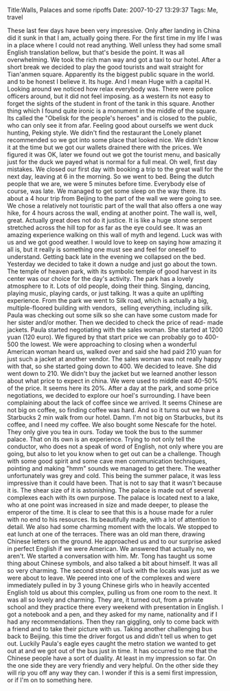 Title:Walls, Palaces and some ripoffs
Date: 2007-10-27 13:29:37
Tags: Me, travel

These last few days have been very impressive. Only after landing in China did
it sunk in that I am, actually going there. For the first time in my life I
was in a place where I could not read anything. Well unless they had some
small English translation bellow, but that's beside the point. It was all
overwhelming. We took the rich man way and got a taxi to our hotel. After a
short break we decided to play the good tourists and wait straight for
Tian'anmen square. Apparently its the biggest public square in the world. and
to be honest I believe it. Its huge. And I mean Huge with a capital H. Looking
around we noticed how relax everybody was. There were police officers around,
but it did not feel imposing. as a western its not easy to forget the sights
of the student in front of the tank in this square. Another thing which I
found quite ironic is a monument in the middle of the square. Its called the
"Obelisk for the people's heroes" and is closed to the public, who can only
see it from afar. Feeling good about ourselfs we went duck hunting, Peking
style. We didn't find the restaurant the Lonely planet recommended so we got
into some place that looked nice. We didn't know it at the time but we got our
wallets drained there with the prices. We figured it was OK, later we found
out we got the tourist menu, and basically just for the duck we payed what is
normal for a full meal. Oh well, first day mistakes. We closed our first day
with booking a trip to the great wall for the next day, leaving at 6 in the
morning. So we went to bed. Being the dutch people that we are, we were 5
minutes before time. Everybody else of course, was late. We managed to get
some sleep on the way there. Its about a 4 hour trip from Beijing to the part
of the wall we were going to see. We chose a relatively not touristic part of
the wall that also offers a one way hike, for 4 hours across the wall, ending
at another point. The wall is, well, great. Actually great does not do it
justice. It is like a huge stone serpent stretched across the hill top for as
far as the eye could see. It was an amazing experience walking on this wall of
myth and legend. Luck was with us and we got good weather. I would love to
keep on saying how amazing it all is, but it really is something one must see
and feel for oneself to understand. Getting back late in the evening we
collapsed on the bed. Yesterday we decided to take it down a nudge and just go
about the town. The temple of heaven park, with its symbolic temple of good
harvest in its center was our choice for the day's activity. The park has a
lovely atmosphere to it. Lots of old people, doing their thing. Singing,
dancing, playing music, playing cards, or just talking. It was a quite an
uplifting experience. From the park we went to Silk road, which is actually a
big, multiple-floored building with vendors,  selling everything, including
silk. Paula was checking out some silk so she can have some custom made for
her sister and/or mother. Then we decided to check the price of read- made
jackets. Paula started negotiating with the sales woman. She started at 1200
yuan (120 euro). We figured by that start price we can probably go to 400-500
the lowest. We were approaching to closing when a wonderful American woman
heard us, walked over and said she had paid 210 yuan for just such a jacket at
another vendor. The sales woman was not really happy with that, so she started
going down to 400. We decided to leave. She did went down to 210. We didn't
buy the jacket but we learned another lesson about what price to expect in
china. We were used to middle east 40-50% of the price. It seems here its 20%.
After a day at the park, and some price negotiations, we decided to explore
our hoel's surrounding. I have been complaining about the lack of coffee since
we arrived. It seems Chinese are not big on coffee, so finding coffee was
hard. And so it turns out we have a Starbucks 2 min walk from our hotel. Damn.
I'm not big on Starbucks, but its coffee, and I need my coffee. We also bought
some Nescafe for the hotel. They only give you tea in ours. Today we took the
bus to the summer palace. That on its own is an experience. Trying to not only
tell the conductor, who does not a speak of word of English, not only where
you are going, but also to let you know when to get out can be a challenge.
Though with some good spirit and some cave men communication techniques,
pointing and making "hmm" sounds we managed to get there. The weather
unfortunately was grey and cold. This being the summer palace, it was less
impressive than it could have been. That is not to say that it wasn't because
it is. The shear size of it is astonishing. The palace is made out of several
complexes each with its own purpose. The palace is located next to a lake, who
at one point was increased in size and made deeper, to please the emperor of
the time. It is clear to see that this is a house made for a ruler with no end
to his resources. Its beautifully made, with a lot of attention to detail. We
also had some charming moment with the locals. We stopped to eat lunch at one
of the terraces. There was an old man there, drawing Chinese letters on the
ground. He approached us and to our surprise asked in perfect English if we
were American. We answered that actually no, we aren't. We started a
conversation with him. Mr. Tong has taught us some thing about Chinese
symbols, and also talked a bit about himself. It was all so very charming. The
second streak of luck with the locals was just as we were about to leave. We
peered into one of the complexes and were immediately pulled in by 3 young
Chinese girls who in heavily accented English told us about this complex,
pulling us from one room to the next. It was all so lovely and charming. They
are, it turned out, from a private school and they practice there every
weekend with presentation in English. I got a notebook and a pen, and they
asked for my name, nationality and if I had any recommendations. Then they ran
giggling, only to come back with a friend and to take their picture with us.
Taking another challenging bus back to Beijing. this time the driver forgot us
and didn't tell us when to get out. Luckily Paula's eagle eyes caught the
metro station we wanted to get out at and we got out of the bus just in time.
It has occurred to me that the Chinese people have a sort of duality. At least
in my impression so far. On the one side they are very friendly and very
helpful. On the other side they will rip you off any way they can. I wonder if
this is a semi first impression, or if I'm on to something here.

